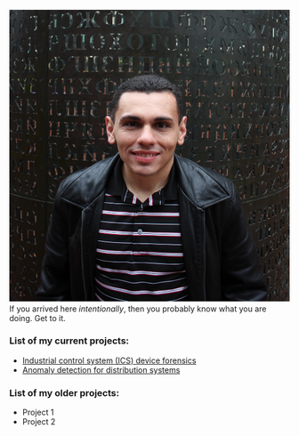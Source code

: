 ![Me at one of Sanborn's sculptures](/me.JPG "Me at one of Sanborn's sculptures")
If you arrived here _intentionally_, then you probably know what you are doing. Get to it.

### List of my current projects:
* [Industrial control system (ICS) device forensics](/ICSF.html "Industrial control system device forensics")
* [Anomaly detection for distribution systems](/ADDS.md "Anomaly detection for distribution systems")

### List of my older projects:
* Project 1
* Project 2
